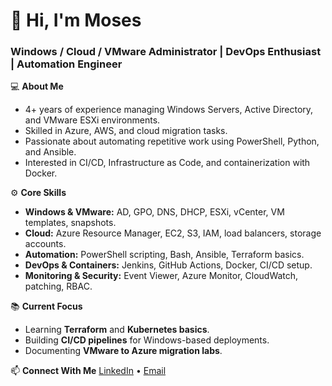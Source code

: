 # 👋 Hi, I'm Moses
### Windows / Cloud / VMware Administrator | DevOps Enthusiast | Automation Engineer

💻 **About Me**
- 4+ years of experience managing Windows Servers, Active Directory, and VMware ESXi environments.
- Skilled in Azure, AWS, and cloud migration tasks.
- Passionate about automating repetitive work using PowerShell, Python, and Ansible.
- Interested in CI/CD, Infrastructure as Code, and containerization with Docker.

⚙️ **Core Skills**
- **Windows & VMware:** AD, GPO, DNS, DHCP, ESXi, vCenter, VM templates, snapshots.
- **Cloud:** Azure Resource Manager, EC2, S3, IAM, load balancers, storage accounts.
- **Automation:** PowerShell scripting, Bash, Ansible, Terraform basics.
- **DevOps & Containers:** Jenkins, GitHub Actions, Docker, CI/CD setup.
- **Monitoring & Security:** Event Viewer, Azure Monitor, CloudWatch, patching, RBAC.

📚 **Current Focus**
- Learning **Terraform** and **Kubernetes basics**.
- Building **CI/CD pipelines** for Windows-based deployments.
- Documenting **VMware to Azure migration labs**.

  
📫 **Connect With Me**
[LinkedIn](https://www.linkedin.com/in/moseskappera/) • [Email](mailto:moseskappera@gmail.com)
